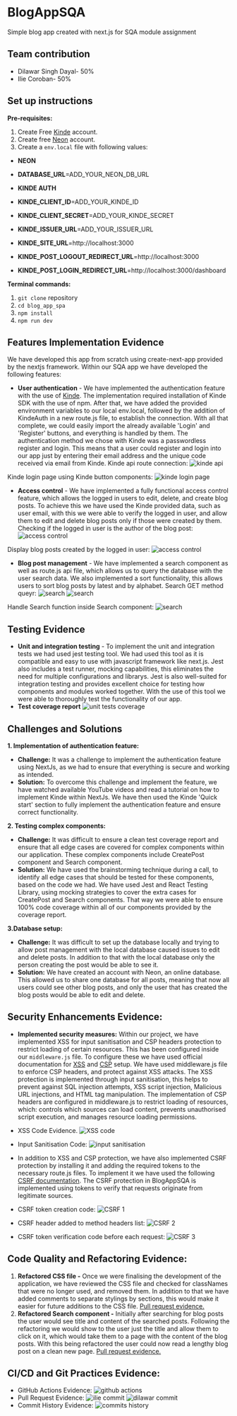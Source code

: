 # BlogAppSQA

Simple blog app created with next.js for SQA module assignment

## Team contribution

- Dilawar Singh Dayal- 50%
- Ilie Coroban- 50%

## Set up instructions

**Pre-requisites:**

1. Create Free [Kinde](https://kinde.com/) account.
2. Create free [Neon](https://neon.tech/?ref=dgys) account.
3. Create a `env.local` file with following values:

- **NEON**
- **DATABASE_URL**=ADD_YOUR_NEON_DB_URL

- **KINDE AUTH**
- **KINDE_CLIENT_ID**=ADD_YOUR_KINDE_ID
- **KINDE_CLIENT_SECRET**=ADD_YOUR_KINDE_SECRET
- **KINDE_ISSUER_URL**=ADD_YOUR_ISSUER_URL
- **KINDE_SITE_URL**=http://localhost:3000
- **KINDE_POST_LOGOUT_REDIRECT_URL**=http://localhost:3000
- **KINDE_POST_LOGIN_REDIRECT_URL**=http://localhost:3000/dashboard

**Terminal commands:**

1. `git clone` repository
2. `cd blog_app_spa`
3. `npm install`
4. `npm run dev`

## Features Implementation Evidence

We have developed this app from scratch using create-next-app provided by the nextjs framework.
Within our SQA app we have developed the following features:

- **User authentication** - We have implemented the authentication feature with the use of [Kinde](https://kinde.com). The implementation required installation of Kinde SDK with the use of npm. After that, we have added the provided environment variables to our local env.local, followed by the addition of KindeAuth in a new route.js file, to establish the connection. With all that complete, we could easily import the already available 'Login' and 'Register' buttons, and everything is handled by them. The authentication method we chose with Kinde was a passwordless register and login. This means that a user could register and login into our app just by entering their email address and the unique code received via email from Kinde.
  Kinde api route connection:
  ![kinde api](images/kinde-auth1.png)

Kinde login page using Kinde button components:
![kinde login page](images/kinde-auth2.png)

- **Access control** - We have implemented a fully functional access control feature, which allows the logged in users to edit, delete, and create blog posts. To achieve this we have used the Kinde provided data, such as user email, with this we were able to verify the logged in user, and allow them to edit and delete blog posts only if those were created by them.
  Checking if the logged in user is the author of the blog post:
  ![access control](images/access-control1.png)

Display blog posts created by the logged in user:
![access control](images/access-control2.png)

- **Blog post management** - We have implemented a search component as well as route.js api file, which allows us to query the database with the user search data. We also implemented a sort functionality, this allows users to sort blog posts by latest and by alphabet.
  Search GET method queyr:
  ![search](images/search-query1.png)
  ![search](images/search-query2.png)

Handle Search function inside Search component:
![search](images/handle-search.png)

## Testing Evidence

- **Unit and integration testing** - To implement the unit and integration tests we had used jest testing tool. We had used this tool as it is compatible and easy to use with javascript framework like next.js. Jest also includes a test runner, mocking capabilities, this eliminates the need for multiple configurations and librarys. Jest is also well-suited for integration testing and provides excellent choice for testing how components and modules worked together. With the use of this tool we were able to thoroughly test the functionality of our app.
- **Test coverage report**
  ![unit tests coverage](images/SQA_unit_test_coverage.png)

## Challenges and Solutions

**1. Implementation of authentication feature:**

- **Challenge:** It was a challenge to implement the authentication feature using NextJs, as we had to ensure that everything is secure and working as intended.
- **Solution:** To overcome this challenge and implement the feature, we have watched available YouTube videos and read a tutorial on how to implement Kinde within NextJs. We have then used the Kinde 'Quick start' section to fully implement the authentication feature and ensure correct functionality.

**2. Testing complex components:**

- **Challenge:** It was difficult to ensure a clean test coverage report and ensure that all edge cases are covered for complex components within our application. These complex components include CreatePost component and Search component.
- **Solution:** We have used the brainstorming technique during a call, to identify all edge cases that should be tested for these components, based on the code we had. We have used Jest and React Testing Library, using mocking strategies to cover the extra cases for CreatePost and Search components. That way we were able to ensure 100% code coverage within all of our components provided by the coverage report.

**3.Database setup:**

- **Challenge:** It was difficult to set up the database locally and trying to allow post management with the local database caused issues to edit and delete posts. In addition to that with the local database only the person creating the post would be able to see it.
- **Solution:** We have created an account with Neon, an online database. This allowed us to share one database for all posts, meaning that now all users could see other blog posts, and only the user that has created the blog posts would be able to edit and delete.

## Security Enhancements Evidence:

- **Implemented security measures:** Within our project, we have implemented XSS for input sanitisation and CSP headers protection to restrict loading of certain resources. This has been configured inside our `middleware.js` file. To configure these we have used official documentation for [XSS](https://vercel.com/guides/understanding-xss-attacks) and [CSP](https://nextjs.org/docs/pages/building-your-application/configuring/content-security-policy) setup. We have used middleware.js file to enforce CSP headers, and protect against XSS attacks. The XSS protection is implemented through input sanitisation, this helps to prevent against SQL injection attempts, XSS script injection, Malicious URL injections, and HTML tag manipulation. The implementation of CSP headers are configured in middleware.js to restrict loading of resources, which: controls which sources can load content, prevents unauthorised script execution, and manages resource loading permissions.
- XSS Code Evidence.
  ![XSS code](images/security-headers.png)
- Input Sanitisation Code:
  ![input sanitisation](images/sanitisation.png)
- In addition to XSS and CSP protection, we have also implemented CSRF protection by installing it and adding the required tokens to the necessary route.js files. To implement it we have used the following [CSRF documentation](https://nextjs.org/blog/security-nextjs-server-components-actions). The CSRF protection in BlogAppSQA is implemented using tokens to verify that requests originate from legitimate sources.
- CSRF token creation code:
  ![CSRF 1](images/csrf-code1.png)

- CSRF header added to method headers list:
  ![CSRF 2](images/csrf-code2.png)

- CSRF token verification code before each request:
  ![CSRF 3](images/csrf-code3.png)

## Code Quality and Refactoring Evidence:

1. **Refactored CSS file -** Once we were finalising the development of the application, we have reviewed the CSS file and checked for classNames that were no longer used, and removed them. In addition to that we have added comments to separate stylings by sections, this would make it easier for future additions to the CSS file. [Pull request evidence.](https://github.com/ilie207/BlogAppSQA/commit/6f4ccc7d8df68f11f9d9140f8850ad62230da545)
2. **Refactored Search component -** Initially after searching for blog posts the user would see title and content of the searched posts. Following the refactoring we would show to the user just the title and allow them to click on it, which would take them to a page with the content of the blog posts. With this being refactored the user could now read a lengthy blog post on a clean new page. [Pull request evidence.](https://github.com/ilie207/BlogAppSQA/pull/21/files)

## CI/CD and Git Practices Evidence:

- GitHub Actions Evidence:
  ![github actions](images/github-actions.png)
- Pull Request Evidence:
  ![ilie commit](images/ilie-commit.png)
  ![dilawar commit](images/dilawar-commit.png)
- Commit History Evidence:
  ![commits history](images/commits-history.png)
